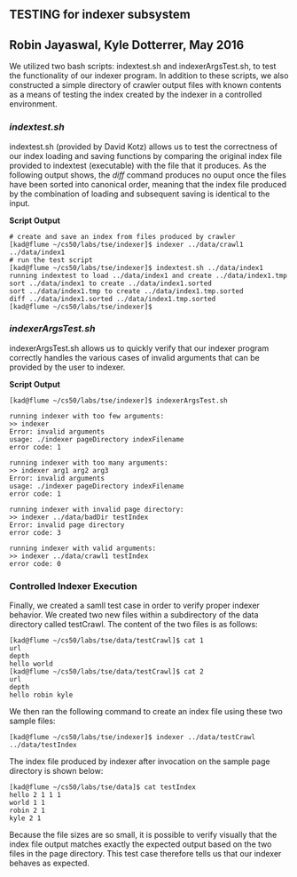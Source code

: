 ## **TESTING for indexer subsystem**
## Robin Jayaswal, Kyle Dotterrer, May 2016

We utilized two bash scripts: indextest.sh and indexerArgsTest.sh, to test 
the functionality of our indexer program. In addition to these scripts, we
also constructed a simple directory of crawler output files with known contents
as a means of testing the index created by the indexer in a controlled 
environment. 

### _indextest.sh_

indextest.sh (provided by David Kotz) allows us to test the correctness of our
index loading and saving functions by comparing the original index file 
provided to indextest (executable) with the file that it produces. As the 
following output shows, the _diff_ command produces no ouput once the files
have been sorted into canonical order, meaning that the index file produced 
by the combination of loading and subsequent saving is identical to the input. 

**Script Output**

```
# create and save an index from files produced by crawler
[kad@flume ~/cs50/labs/tse/indexer]$ indexer ../data/crawl1 ../data/index1
# run the test script
[kad@flume ~/cs50/labs/tse/indexer]$ indextest.sh ../data/index1
running indextest to load ../data/index1 and create ../data/index1.tmp
sort ../data/index1 to create ../data/index1.sorted
sort ../data/index1.tmp to create ../data/index1.tmp.sorted
diff ../data/index1.sorted ../data/index1.tmp.sorted
[kad@flume ~/cs50/labs/tse/indexer]$ 
```

### _indexerArgsTest.sh_

indexerArgsTest.sh allows us to quickly verify that our indexer program
correctly handles the various cases of invalid arguments that can be 
provided by the user to indexer. 

**Script Output**

```
[kad@flume ~/cs50/labs/tse/indexer]$ indexerArgsTest.sh

running indexer with too few arguments:
>> indexer
Error: invalid arguments
usage: ./indexer pageDirectory indexFilename
error code: 1

running indexer with too many arguments:
>> indexer arg1 arg2 arg3
Error: invalid arguments
usage: ./indexer pageDirectory indexFilename
error code: 1

running indexer with invalid page directory:
>> indexer ../data/badDir testIndex
Error: invalid page directory
error code: 3

running indexer with valid arguments:
>> indexer ../data/crawl1 testIndex
error code: 0
```

### Controlled Indexer Execution

Finally, we created a samll test case in order to verify proper indexer behavior.
We created two new files within a subdirectory of the data directory called 
testCrawl. The content of the two files is as follows:
```
[kad@flume ~/cs50/labs/tse/data/testCrawl]$ cat 1
url 
depth
hello world
[kad@flume ~/cs50/labs/tse/data/testCrawl]$ cat 2
url
depth
hello robin kyle
```

We then ran the following command to create an index file using these two sample
files:
```
[kad@flume ~/cs50/labs/tse/indexer]$ indexer ../data/testCrawl ../data/testIndex
```

The index file produced by indexer after invocation on the sample page directory
is shown below:
```
[kad@flume ~/cs50/labs/tse/data]$ cat testIndex
hello 2 1 1 1
world 1 1
robin 2 1
kyle 2 1
```

Because the file sizes are so small, it is possible to verify visually that the
index file output matches exactly the expected output based on the two files in
the page directory. This test case therefore tells us that our indexer behaves
as expected. 






